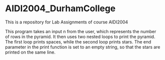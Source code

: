 # AIDI2004_DurhamCollege
This is a repository for Lab Assignments of course AIDI2004

This program takes an input n from the user, which represents the number of rows in the pyramid. It then uses two nested loops to print the pyramid. The first loop prints spaces, while the second loop prints stars. The end parameter in the print function is set to an empty string, so that the stars are printed on the same line.